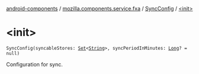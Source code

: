[android-components](../../index.md) / [mozilla.components.service.fxa](../index.md) / [SyncConfig](index.md) / [&lt;init&gt;](./-init-.md)

# &lt;init&gt;

`SyncConfig(syncableStores: `[`Set`](https://kotlinlang.org/api/latest/jvm/stdlib/kotlin.collections/-set/index.html)`<`[`String`](https://kotlinlang.org/api/latest/jvm/stdlib/kotlin/-string/index.html)`>, syncPeriodInMinutes: `[`Long`](https://kotlinlang.org/api/latest/jvm/stdlib/kotlin/-long/index.html)`? = null)`

Configuration for sync.

